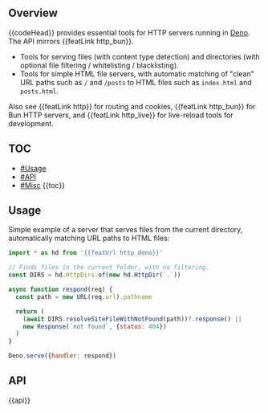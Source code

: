 ## Overview

{{codeHead}} provides essential tools for HTTP servers running in [Deno](https://deno.land). The API mirrors {{featLink http_bun}}.

* Tools for serving files (with content type detection) and directories (with optional file filtering / whitelisting / blacklisting).
* Tools for simple HTML file servers, with automatic matching of "clean" URL paths such as `/` and `/posts` to HTML files such as `index.html` and `posts.html`.

Also see {{featLink http}} for routing and cookies, {{featLink http_bun}} for Bun HTTP servers, and {{featLink http_live}} for live-reload tools for development.

## TOC

* [#Usage](#usage)
* [#API](#api)
* [#Misc](#misc)
{{toc}}

## Usage

Simple example of a server that serves files from the current directory, automatically matching URL paths to HTML files:

```js
import * as hd from '{{featUrl http_deno}}'

// Finds files in the current folder, with no filtering.
const DIRS = hd.HttpDirs.of(new hd.HttpDir(`.`))

async function respond(req) {
  const path = new URL(req.url).pathname

  return (
    (await DIRS.resolveSiteFileWithNotFound(path))?.response() ||
    new Response(`not found`, {status: 404})
  )
}

Deno.serve({handler: respond})
```

## API

{{api}}
